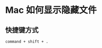 # Mac 如何显示隐藏文件

## 快捷键方式

`command + shift + .`

<br/>
<br/>
<br/>
<ContributorsList />
<br/>
<br/>
<br/>
<Vssue :title="$title" />
